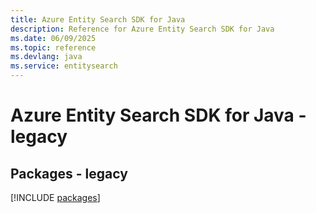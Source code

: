 ```yaml
---
title: Azure Entity Search SDK for Java
description: Reference for Azure Entity Search SDK for Java
ms.date: 06/09/2025
ms.topic: reference
ms.devlang: java
ms.service: entitysearch
---
```

# Azure Entity Search SDK for Java - legacy
## Packages - legacy
[!INCLUDE [packages](entity-search-index.md)]